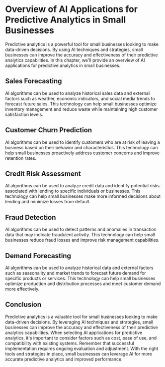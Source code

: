 Overview of AI Applications for Predictive Analytics in Small Businesses
======================================================================================================================

Predictive analytics is a powerful tool for small businesses looking to make data-driven decisions. By using AI techniques and strategies, small businesses can improve the accuracy and effectiveness of their predictive analytics capabilities. In this chapter, we'll provide an overview of AI applications for predictive analytics in small businesses.

Sales Forecasting
-----------------

AI algorithms can be used to analyze historical sales data and external factors such as weather, economic indicators, and social media trends to forecast future sales. This technology can help small businesses optimize inventory management and reduce waste while maintaining high customer satisfaction levels.

Customer Churn Prediction
-------------------------

AI algorithms can be used to identify customers who are at risk of leaving a business based on their behavior and characteristics. This technology can help small businesses proactively address customer concerns and improve retention rates.

Credit Risk Assessment
----------------------

AI algorithms can be used to analyze credit data and identify potential risks associated with lending to specific individuals or businesses. This technology can help small businesses make more informed decisions about lending and minimize losses from default.

Fraud Detection
---------------

AI algorithms can be used to detect patterns and anomalies in transaction data that may indicate fraudulent activity. This technology can help small businesses reduce fraud losses and improve risk management capabilities.

Demand Forecasting
------------------

AI algorithms can be used to analyze historical data and external factors such as seasonality and market trends to forecast future demand for specific products or services. This technology can help small businesses optimize production and distribution processes and meet customer demand more effectively.

Conclusion
----------

Predictive analytics is a valuable tool for small businesses looking to make data-driven decisions. By leveraging AI techniques and strategies, small businesses can improve the accuracy and effectiveness of their predictive analytics capabilities. When selecting AI applications for predictive analytics, it's important to consider factors such as cost, ease of use, and compatibility with existing systems. Remember that successful implementation requires ongoing evaluation and adjustment. With the right tools and strategies in place, small businesses can leverage AI for more accurate predictive analytics and improved performance.
